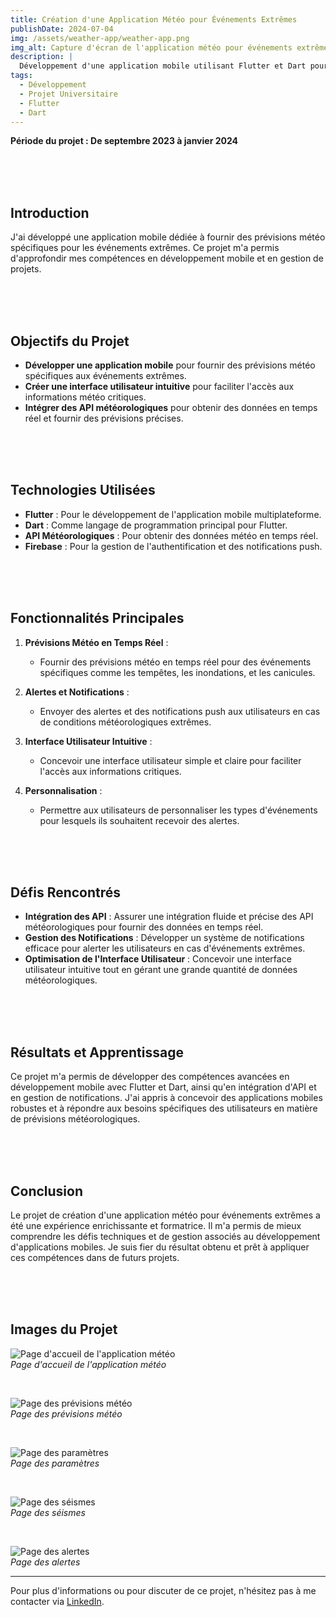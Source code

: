 ```yaml
---
title: Création d'une Application Météo pour Événements Extrêmes
publishDate: 2024-07-04
img: /assets/weather-app/weather-app.png
img_alt: Capture d'écran de l'application météo pour événements extrêmes
description: |
  Développement d'une application mobile utilisant Flutter et Dart pour fournir des prévisions météo spécifiques aux événements extrêmes.
tags:
  - Développement
  - Projet Universitaire
  - Flutter
  - Dart
---
```


**Période du projet : De septembre 2023 à janvier 2024**

<br>
<br>
<br>

## Introduction

J'ai développé une application mobile dédiée à fournir des prévisions météo spécifiques pour les événements extrêmes. Ce projet m'a permis d'approfondir mes compétences en développement mobile et en gestion de projets.

<br>
<br>
<br>

## Objectifs du Projet

- **Développer une application mobile** pour fournir des prévisions météo spécifiques aux événements extrêmes.
- **Créer une interface utilisateur intuitive** pour faciliter l'accès aux informations météo critiques.
- **Intégrer des API météorologiques** pour obtenir des données en temps réel et fournir des prévisions précises.

<br>
<br>
<br>

## Technologies Utilisées

- **Flutter** : Pour le développement de l'application mobile multiplateforme.
- **Dart** : Comme langage de programmation principal pour Flutter.
- **API Météorologiques** : Pour obtenir des données météo en temps réel.
- **Firebase** : Pour la gestion de l'authentification et des notifications push.

<br>
<br>
<br>

## Fonctionnalités Principales

1. **Prévisions Météo en Temps Réel** :
   - Fournir des prévisions météo en temps réel pour des événements spécifiques comme les tempêtes, les inondations, et les canicules.
   
2. **Alertes et Notifications** :
   - Envoyer des alertes et des notifications push aux utilisateurs en cas de conditions météorologiques extrêmes.
   
3. **Interface Utilisateur Intuitive** :
   - Concevoir une interface utilisateur simple et claire pour faciliter l'accès aux informations critiques.
   
4. **Personnalisation** :
   - Permettre aux utilisateurs de personnaliser les types d'événements pour lesquels ils souhaitent recevoir des alertes.

<br>
<br>
<br>

## Défis Rencontrés

- **Intégration des API** : Assurer une intégration fluide et précise des API météorologiques pour fournir des données en temps réel.
- **Gestion des Notifications** : Développer un système de notifications efficace pour alerter les utilisateurs en cas d'événements extrêmes.
- **Optimisation de l'Interface Utilisateur** : Concevoir une interface utilisateur intuitive tout en gérant une grande quantité de données météorologiques.

<br>
<br>
<br>

## Résultats et Apprentissage

Ce projet m'a permis de développer des compétences avancées en développement mobile avec Flutter et Dart, ainsi qu'en intégration d'API et en gestion de notifications. J'ai appris à concevoir des applications mobiles robustes et à répondre aux besoins spécifiques des utilisateurs en matière de prévisions météorologiques.

<br>
<br>
<br>

## Conclusion

Le projet de création d'une application météo pour événements extrêmes a été une expérience enrichissante et formatrice. Il m'a permis de mieux comprendre les défis techniques et de gestion associés au développement d'applications mobiles. Je suis fier du résultat obtenu et prêt à appliquer ces compétences dans de futurs projets.

<br>
<br>
<br>

## Images du Projet

![Page d'accueil de l'application météo](/assets/weather-app/weather-app-home.png)
<br>
*Page d'accueil de l'application météo*

<br>

![Page des prévisions météo](/assets/weather-app/weather-app-forecast.png)
<br>
*Page des prévisions météo*

<br>

![Page des paramètres](/assets/weather-app/weather-app-settings.png)
<br>
*Page des paramètres*

<br>

![Page des séismes](/assets/weather-app/weather-app-earthquake.png)
<br>
*Page des séismes*

<br>

![Page des alertes](/assets/weather-app/weather-app-alerts.png)
<br>
*Page des alertes*

---

Pour plus d'informations ou pour discuter de ce projet, n'hésitez pas à me contacter via [LinkedIn](https://www.linkedin.com/in/mehdi-hamiche-a0a555232).